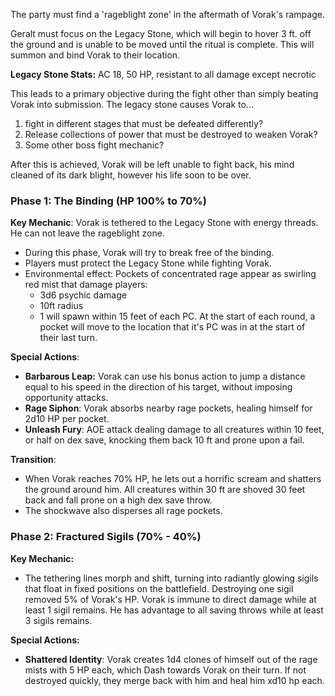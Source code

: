The party must find a 'rageblight zone' in the aftermath of Vorak's rampage.

Geralt must focus on the Legacy Stone, which will begin to hover 3 ft. off the ground and is unable to be moved until the ritual is complete. This will summon and bind Vorak to their location.

**Legacy Stone Stats:** AC 18, 50 HP, resistant to all damage except necrotic

This leads to a primary objective during the fight other than simply beating Vorak into submission. The legacy stone causes Vorak to...
1. fight in different stages that must be defeated differently?
2. Release collections of power that must be destroyed to weaken Vorak?
3. Some other boss fight mechanic?

After this is achieved, Vorak will be left unable to fight back, his mind cleaned of its dark blight, however his life soon to be over.

### Phase 1: The Binding (HP 100% to 70%)

**Key Mechanic**: Vorak is tethered to the Legacy Stone with energy threads. He can not leave the rageblight zone.

- During this phase, Vorak will try to break free of the binding.
- Players must protect the Legacy Stone while fighting Vorak.
- Environmental effect: Pockets of concentrated rage appear as swirling red mist that damage players:
	- 3d6 psychic damage
	- 10ft radius
	- 1 will spawn within 15 feet of each PC. At the start of each round, a pocket will move to the location that it's PC was in at the start of their last turn.

**Special Actions**:

- **Barbarous Leap:** Vorak can use his bonus action to jump a distance equal to his speed in the direction of his target, without imposing opportunity attacks.
- **Rage Siphon**: Vorak absorbs nearby rage pockets, healing himself for 2d10 HP per pocket.
- **Unleash Fury**: AOE attack dealing damage to all creatures within 10 feet, or half on dex save, knocking them back 10 ft and prone upon a fail.

**Transition**: 
- When Vorak reaches 70% HP, he lets out a horrific scream and shatters the ground around him. All creatures within 30 ft are shoved 30 feet back and fall prone on a high dex save throw.
- The shockwave also disperses all rage pockets.

### Phase 2: Fractured Sigils (70% - 40%)
**Key Mechanic:**
- The tethering lines morph and shift, turning into radiantly glowing sigils that float in fixed positions on the battlefield. Destroying one sigil removed 5% of Vorak's HP. Vorak is immune to direct damage while at least 1 sigil remains. He has advantage to all saving throws while at least 3 sigils remains.

**Special Actions:**
- **Shattered Identity**: Vorak creates 1d4 clones of himself out of the rage mists with 5 HP each, which Dash towards Vorak on their turn. If not destroyed quickly, they merge back with him and heal him xd10 hp each.
